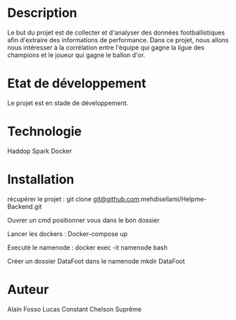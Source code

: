 # Description

Le but du projet est de collecter et d'analyser des données footballistiques afin d'extraire des informations de performance.
Dans ce projet, nous allons nous intéresser à la corrélation entre l'équipe qui gagne la ligue des champions et le joueur qui gagne le ballon d'or.

# Etat de développement
Le projet est en stade de développement.

# Technologie
Haddop
Spark
Docker

# Installation

récupérer le projet :
git clone git@github.com:mehdisellami/Helpme-Backend.git

Ouvrer un cmd positionner vous dans le bon dossier

Lancer les dockers :
Docker-compose up

Executé le namenode :
docker exec -it namenode bash

Créer un dossier DataFoot dans le namenode
mkdir DataFoot








# Auteur

Alain Fosso
Lucas Constant
Chelson Suprême

